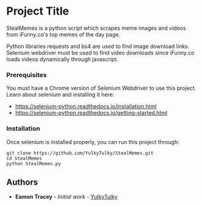 # Project Title

StealMemes is a python script which scrapes meme images and videos from iFunny.co's top memes of the day page.

Python libraries requests and bs4 are used to find image download links. Selenium webdriver must be used to find video downloads since iFunny.co loads videos dynamically through javascript.

### Prerequisites

You must have a Chrome version of Selenium Webdriver to use this project. Learn about selenium and installing it here: 
- https://selenium-python.readthedocs.io/installation.html
- https://selenium-python.readthedocs.io/getting-started.html

### Installation

Once selenium is installed properly, you can run this project through:

```
git clone https://github.com/YulkyTulky/StealMemes.git
cd StealMemes
python StealMemes.py
```

## Authors

* **Eamon Tracey** - *Initial work* - [YulkyTulky](https://github.com/YulkyTulky)
